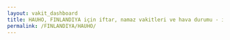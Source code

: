 ```yaml
---
layout: vakit_dashboard
title: HAUHO, FINLANDIYA için iftar, namaz vakitleri ve hava durumu - ilçe/eyalet seç
permalink: /FINLANDIYA/HAUHO/
---
```


<script type="text/javascript">
  var GLOBAL_COUNTRY = 'FINLANDIYA';
  var GLOBAL_CITY = 'HAUHO';
  var GLOBAL_STATE = '';
  var lat = 72;
  var lon = 21;
</script>

